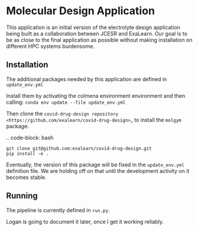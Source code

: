 # Molecular Design Application

This application is an initial version of the electrolyte design application
being built as a collaboration between JCESR and ExaLearn. 
Our goal is to be as close to the final application as possible 
without making installation on different HPC systems burdensome.

## Installation

The additional packages needed by this application are defined in `update_env.yml`

Install them by activating the colmena environment environment and then calling:
`conda env update --file update_env.yml`

Then clone the `covid-drug-design repository <https://github.com/exalearn/covid-drug-design>`_
 to install the `molgym` package:

.. code-block: bash
   
    git clone git@github.com:exalearn/covid-drug-design.git
    pip install -e .

Eventually, the version of this package will be fixed in the `update_env.yml` definition file. 
We are holding off on that until the development activity on it becomes stable.

## Running

The pipeline is currently defined in `run.py`.

Logan is going to document it later, once I get it working reliably.
